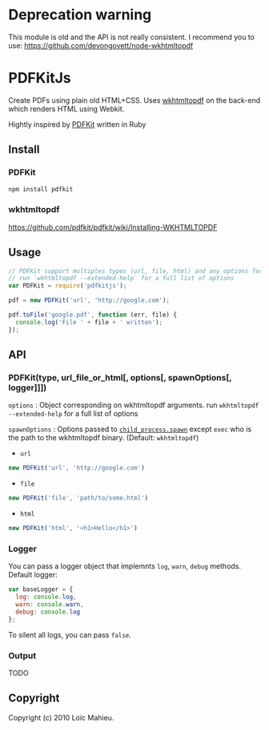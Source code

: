 # Deprecation warning

This module is old and the API is not really consistent. I recommend you to use: https://github.com/devongovett/node-wkhtmltopdf


# PDFKitJs

Create PDFs using plain old HTML+CSS. Uses [wkhtmltopdf](https://github.com/antialize/wkhtmltopdf) on the back-end which renders HTML using Webkit.

Hightly inspired by [PDFKit](https://github.com/pdfkit/pdfkit) written in Ruby

## Install

### PDFKit
```bash
npm install pdfkit
```
### wkhtmltopdf

<https://github.com/pdfkit/pdfkit/wiki/Installing-WKHTMLTOPDF>

## Usage
```js
// PDFKit support multiples types (url, file, html) and any options for wkhtmltopdf
// run `wkhtmltopdf --extended-help` for a full list of options
var PDFKit = require('pdfkitjs');

pdf = new PDFKit('url', 'http://google.com');

pdf.toFile('google.pdf', function (err, file) {
  console.log('File ' + file + ' written');
});
```

## API

### PDFKit(type, url_file_or_html[, options[, spawnOptions[, logger]]])

`options` : Object corresponding on wkhtmltopdf arguments. run `wkhtmltopdf --extended-help` for a full list of options

`spawnOptions` : Options passed to [`child_process.spawn`](http://nodejs.org/api/child_process.html#child_process_child_process_spawn_command_args_options) except `exec` who is the path to the wkhtmltopdf binary. (Default: `wkhtmltopdf`)

* `url`
```js
new PDFKit('url', 'http://google.com')
```

* `file`
```js
new PDFKit('file', 'path/to/some.html')
```

* `html`
```js
new PDFKit('html', '<h1>Hello</h1>')
```


### Logger

You can pass a logger object that implemnts `log`, `warn`, `debug` methods. Default logger:
```js
var baseLogger = {
  log: console.log,
  warn: console.warn,
  debug: console.log
};
```

To silent all logs, you can pass `false`.


### Output

TODO


## Copyright

Copyright (c) 2010 Loïc Mahieu.
